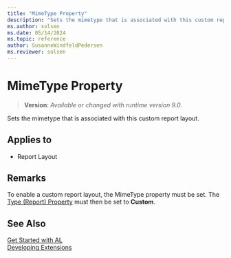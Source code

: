 ```yaml
---
title: "MimeType Property"
description: "Sets the mimetype that is associated with this custom report layout."
ms.author: solsen
ms.date: 05/14/2024
ms.topic: reference
author: SusanneWindfeldPedersen
ms.reviewer: solsen
---
```

[//]: # (START>DO_NOT_EDIT)
[//]: # (IMPORTANT:Do not edit any of the content between here and the END>DO_NOT_EDIT.)
[//]: # (Any modifications should be made in the .xml files in the ModernDev repo.)
# MimeType Property
> **Version**: _Available or changed with runtime version 9.0._

Sets the mimetype that is associated with this custom report layout.

## Applies to
-   Report Layout

[//]: # (IMPORTANT: END>DO_NOT_EDIT)

## Remarks

To enable a custom report layout, the MimeType property must be set. The [Type (Report) Property](devenv-type-report-property.md) must then be set to **Custom**.

## See Also

[Get Started with AL](../devenv-get-started.md)  
[Developing Extensions](../devenv-dev-overview.md)  